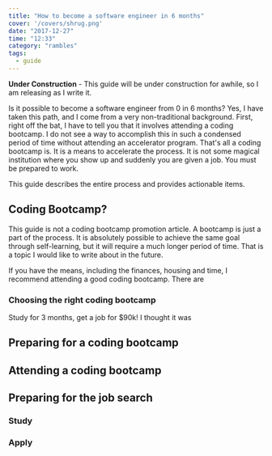 ```yaml
---
title: "How to become a software engineer in 6 months"
cover: '/covers/shrug.png'
date: "2017-12-27"
time: "12:33"
category: "rambles"
tags:
  - guide
---
```


**Under Construction** - This guide will be under construction for awhile, so I am releasing as I write it.

Is it possible to become a software engineer from 0 in 6 months?  Yes, I have taken this path, and I come from a very non-traditional background.  First, right off the bat, I have to tell you that it involves attending a coding bootcamp.  I do not see a way to accomplish this in such a condensed period of time without attending an accelerator program.  That's all a coding bootcamp is.  It is a means to accelerate the process.  It is not some magical institution where you show up and suddenly you are given a job.  You must be prepared to work.

This guide describes the entire process and provides actionable items.

## Coding Bootcamp?

This guide is not a coding bootcamp promotion article.  A bootcamp is just a part of the process.  It is absolutely possible to achieve the same goal through self-learning, but it will require a much longer period of time.  That is a topic I would like to write about in the future.

If you have the means, including the finances, housing and time, I recommend attending a good coding bootcamp.  There are

### Choosing the right coding bootcamp

Study for 3 months, get a job for $90k!  I thought it was

## Preparing for a coding bootcamp



## Attending a coding bootcamp



## Preparing for the job search

### Study

### Apply
